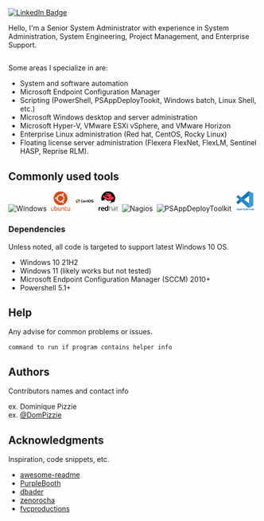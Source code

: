 <div id="badge">
  <a href="https://www.linkedin.com/in/payton-climer/">
   <img src="https://img.shields.io/badge/LinkedIn-blue?style=for-the-badge&logo=linkedin&logoColor=white" alt="LinkedIn Badge"/>
  </a>
</div>


Hello, I'm a Senior System Administrator with experience in System Administration, System Engineering, Project Management, and Enterprise Support.
##
Some areas I specialize in are:
* System and software automation
* Microsoft Endpoint Configuration Manager
* Scripting (PowerShell, PSAppDeployTookit, Windows batch, Linux Shell, etc.)
* Microsoft Windows desktop and server administration
* Microsoft Hyper-V, VMware ESXi vSphere, and VMware Horizon 
* Enterprise Linux administration (Red hat, CentOS, Rocky Linux)
* Floating license server administration (Flexera FlexNet, FlexLM, Sentinel HASP, Reprise RLM).

## Commonly used tools
<div id="tools">
  <img src="https://www.svgrepo.com/show/132023/microsoft.svg" title="Windows" alt="Windows" width="40" height="40"/>&nbsp;
  <img src="https://github.com/devicons/devicon/blob/master/icons/ubuntu/ubuntu-plain-wordmark.svg" title="Ubuntu" alt="Ubuntu" width="40" height="40"/>&nbsp;
  <img src="https://github.com/devicons/devicon/blob/master/icons/centos/centos-original-wordmark.svg" title="CentOS" alt="CentOS" width="40" height="40"/>&nbsp;
  <img src="https://github.com/devicons/devicon/blob/master/icons/redhat/redhat-original-wordmark.svg" title="redhat" alt="redhat" width="40" height="40"/>&nbsp;
   <img src="https://iconape.com/wp-content/files/bs/350068/svg/350068.svg" title="Nagios" alt="Nagios" width="80" height="40"/>&nbsp;
  <img src="https://github.com/PSAppDeployToolkit/PSAppDeployToolkit/blob/master/AppDeployToolkitLogo.png" title="PSAppDeployToolkit" alt="PSAppDeployToolkit" width="40" height="40"/>&nbsp;
  <img src="https://github.com/devicons/devicon/blob/master/icons/vscode/vscode-original-wordmark.svg" title="vscode" alt="vscode" width="40" height="40"/>&nbsp;
</div>

### Dependencies
Unless noted, all code is targeted to support latest Windows 10 OS.
* Windows 10 21H2
* Windows 11 (likely works but not tested)
* Microsoft Endpoint Configuration Manager (SCCM) 2010+
* Powershell 5.1+  

## Help

Any advise for common problems or issues.
```
command to run if program contains helper info
```

## Authors

Contributors names and contact info

ex. Dominique Pizzie  
ex. [@DomPizzie](https://twitter.com/dompizzie)

## Acknowledgments

Inspiration, code snippets, etc.
* [awesome-readme](https://github.com/matiassingers/awesome-readme)
* [PurpleBooth](https://gist.github.com/PurpleBooth/109311bb0361f32d87a2)
* [dbader](https://github.com/dbader/readme-template)
* [zenorocha](https://gist.github.com/zenorocha/4526327)
* [fvcproductions](https://gist.github.com/fvcproductions/1bfc2d4aecb01a834b46)
